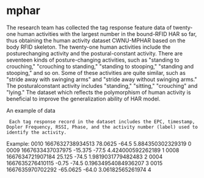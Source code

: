 # mphar
The research team has collected the tag response feature data of twenty-one human activities with the largest number in the bound-RFID HAR so far, thus obtaining the human activity dataset CWNU-MPHAR based on the body RFID skeleton. The twenty-one human activities include the posturechanging activity and the postural-constant activity. There are seventeen kinds of posture-changing activities, such as "standing to crouching," "crouching to standing," "standing to stooping," "standing and stooping," and so on. Some of these activities are quite similar, such as "stride away with swinging arms" and "stride away without swinging arms." The posturalconstant activity includes "standing," "sitting," "crouching" and "lying." The dataset which reflects the polymorphism of human activity is beneficial to improve the generalization ability of HAR model.


An example of data

     Each tag response record in the dataset includes the EPC, timestamp, Dopler Frequency, RSSI, Phase, and the activity number (label) used to identify the activity.

Example:
                0010 1667632738934513 78.0625 -64.5 5.884350302329319 0
                0009 1667633437037975 -15.375 -77.5 4.424000592262189 1
                0008 1667634721907184 25.125 -74.5 1.9819031779482483 2
                0004 1667635276410115 -0.75 -74.5 0.19634954084936207 3
                0015 1667635970702292 -65.0625 -64.0 3.06182565261974 4
                
                
